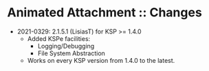 # Animated Attachment :: Changes

* 2021-0329: 2.1.5.1 (LisiasT) for KSP >= 1.4.0
	+ Added KSPe facilities:
		- Logging/Debugging
		- File System Abstraction
	+ Works on every KSP version from 1.4.0 to the latest.
